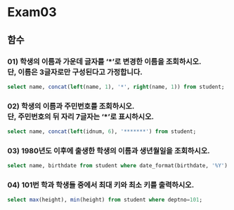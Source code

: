 # Exam03

## 함수

### 01) 학생의 이름과 가운데 글자를 ‘*’로 변경한 이름을 조회하시오.<br/>단, 이름은 3글자로만 구성된다고 가정합니다.

```sql
select name, concat(left(name, 1), '*', right(name, 1)) from student;
```

### 02) 학생의 이름과 주민번호를 조회하시오.<br/>단, 주민번호의 뒤 자리 7글자는 ‘*’로 표시하시오.

```sql
select name, concat(left(idnum, 6), '*******') from student;
```

### 03) 1980년도 이후에 출생한 학생의 이름과 생년월일을 조회하시오.

```sql
select name, birthdate from student where date_format(birthdate, '%Y') > 1980;
```

### 04) 101번 학과 학생들 중에서 최대 키와 최소 키를 출력하시오.

```sql
select max(height), min(height) from student where deptno=101;
```